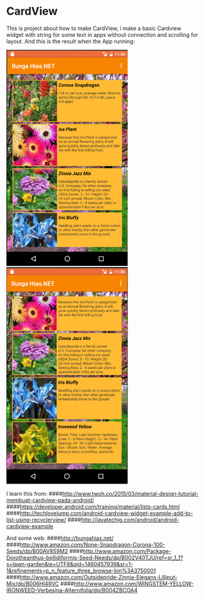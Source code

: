# CardView
This is project about how to make CardView, i make a basic Cardview widget with string for some text in apps without connection and scrolling for layout. And this is the result when the App running: 

![alt tag](https://github.com/Wan20/MyApps/blob/CardView/CardView.png)
![alt tag](https://github.com/Wan20/MyApps/blob/CardView/CardView2.png)

I learn this from:
####http://www.twoh.co/2015/03/material-design-tutorial-membuat-cardview-pada-android/
####https://developer.android.com/training/material/lists-cards.html
####http://techlovejump.com/android-cardview-widget-example-add-to-list-using-recyclerview/
####http://javatechig.com/android/android-cardview-example

And some web:
####http://bungahias.net/
####http://www.amazon.com/None-Snapdragon-Corona-100-Seeds/dp/B00AV8S9M2
####http://www.amazon.com/Package-Dorotheanthus-bellidiformis-Seed-Needs/dp/B002V40TJU/ref=sr_1_1?s=lawn-garden&ie=UTF8&qid=1460457939&sr=1-1&refinements=p_n_feature_three_browse-bin%3A3750001
####http://www.amazon.com/Outsidepride-Zinnia-Elegans-Lilliput-Mix/dp/B006HI4RVC
####http://www.amazon.com/WINGSTEM-YELLOW-IRONWEED-Verbesina-Alternifolia/dp/B004ZBCOA4
